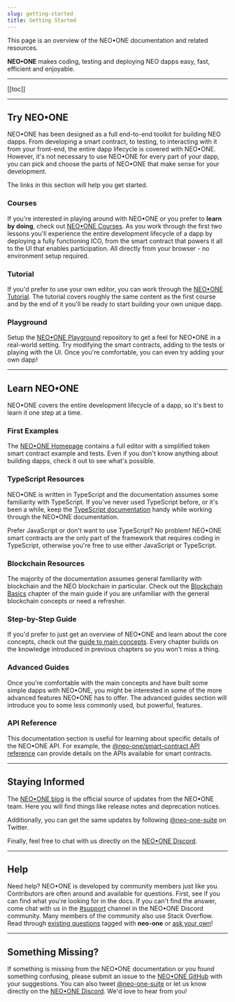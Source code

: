 ```yaml
---
slug: getting-started
title: Getting Started
---
```

This page is an overview of the NEO•ONE documentation and related resources.

__NEO•ONE__ makes coding, testing and deploying NEO dapps easy, fast, efficient and enjoyable.

---

[[toc]]

---

## Try NEO•ONE

NEO•ONE has been designed as a full end-to-end toolkit for building NEO dapps. From developing a smart contract, to testing, to interacting with it from your front-end, the entire dapp lifecycle is covered with NEO•ONE. However, it's not necessary to use NEO•ONE for every part of your dapp, you can pick and choose the parts of NEO•ONE that make sense for your development.

The links in this section will help you get started.

### Courses

If you're interested in playing around with NEO•ONE or you prefer to __learn by doing__, check out [NEO•ONE Courses](/course). As you work through the first two lessons you'll experience the entire development lifecycle of a dapp by deploying a fully functioning ICO, from the smart contract that powers it all to the UI that enables participation. All directly from your browser - no environment setup required.

### Tutorial

If you'd prefer to use your own editor, you can work through the [NEO•ONE Tutorial](/tutorial). The tutorial covers roughly the same content as the first course and by the end of it you'll be ready to start building your own unique dapp.

### Playground

Setup the [NEO•ONE Playground](/docs/playground) repository to get a feel for NEO•ONE in a real-world setting. Try modifying the smart contracts, adding to the tests or playing with the UI. Once you're comfortable, you can even try adding your own dapp!

---

## Learn NEO•ONE

NEO•ONE covers the entire development lifecycle of a dapp, so it's best to learn it one step at a time.

### First Examples

The [NEO•ONE Homepage](/) contains a full editor with a simplified token smart contract example and tests. Even if you don't know anything about building dapps, check it out to see what's possible.

### TypeScript Resources

NEO•ONE is written in TypeScript and the documentation assumes some familiarity with TypeScript. If you've never used TypeScript before, or it's been a while, keep the [TypeScript documentation](https://www.typescriptlang.org/docs/handbook/basic-types.html) handy while working through the NEO•ONE documentation.

Prefer JavaScript or don't want to use TypeScript? No problem! NEO•ONE smart contracts are the only part of the framework that requires coding in TypeScript, otherwise you're free to use either JavaScript or TypeScript.

### Blockchain Resources

The majority of the documentation assumes general familiarity with blockchain and the NEO blockchain in particular. Check out the [Blockchain Basics](/docs/blockchain-basics) chapter of the main guide if you are unfamiliar with the general blockchain concepts or need a refresher.

### Step-by-Step Guide

If you'd prefer to just get an overview of NEO•ONE and learn about the core concepts, check out the [guide to main concepts](/docs/hello-world). Every chapter builds on the knowledge introduced in previous chapters so you won't miss a thing.

### Advanced Guides

Once you're comfortable with the main concepts and have built some simple dapps with NEO•ONE, you might be interested in some of the more advanced features NEO•ONE has to offer. The advanced guides section will introduce you to some less commonly used, but powerful, features.

### API Reference

This documentation section is useful for learning about specific details of the NEO•ONE API. For example, the [@neo-one/smart-contract API reference](/docs/smart-contract) can provide details on the APIs available for smart contracts.

---

## Staying Informed

The [NEO•ONE blog](/blog) is the official source of updates from the NEO•ONE team. Here you will find things like release notes and deprecation notices.

Additionally, you can get the same updates by following [@neo-one-suite](https://twitter.com/neo_one_suite) on Twitter.

Finally, feel free to chat with us directly on the [NEO•ONE Discord](https://discord.gg/S86PqDE).

---

## Help

Need help? NEO•ONE is developed by community members just like you. Contributors are often around and available for questions. First, see if you can find what you're looking for in the docs. If you can't find the answer, come chat with us in the [#support](https://discord.gg/S86PqDE) channel in the NEO•ONE Discord community. Many members of the community also use Stack Overflow. Read through [existing questions](https://stackoverflow.com/questions/tagged/neo-one) tagged with **neo-one** or [ask your own](https://stackoverflow.com/questions/ask)!

---

## Something Missing?

If something is missing from the NEO•ONE documentation or you found something confusing, please submit an issue to the [NEO•ONE GitHub](https://github.com/neo-one-suite/neo-one) with your suggestions. You can also tweet [@neo-one-suite](https://twitter.com/neo_one_suite) or let us know directly on the [NEO•ONE Discord](https://discord.gg/S86PqDE). We'd love to hear from you!
